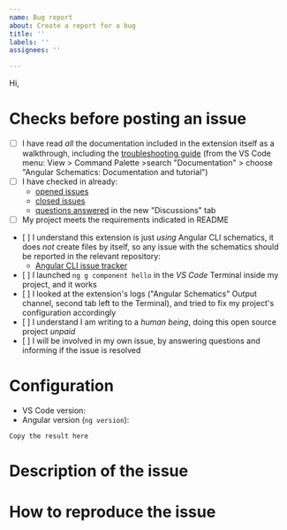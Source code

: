 ```yaml
---
name: Bug report
about: Create a report for a bug
title: ''
labels: ''
assignees: ''

---
```


<!-- Switch to the "Preview" tab to read the instructions more easily and be able to click on links directly -->

Hi,

# Checks before posting an issue

- [ ] I have read _all_ the documentation included in the extension itself as a walkthrough, including the [troubleshooting guide](https://github.com/cyrilletuzi/vscode-angular-schematics/blob/main/walkthroughs/troubleshooting.md) (from the VS Code menu: View > Command Palette >search "Documentation" > choose "Angular Schematics: Documentation and tutorial")
- [ ] I have checked in already:
  - [opened issues](https://github.com/cyrilletuzi/vscode-angular-schematics/issues)
  - [closed issues](https://github.com/cyrilletuzi/vscode-angular-schematics/issues?q=is%3Aissue+is%3Aclosed)
  - [questions answered](https://github.com/cyrilletuzi/vscode-angular-schematics/discussions/categories/q-a) in the new "Discussions" tab
- [ ] My project meets the requirements indicated in README
- [ ] I understand this extension is just *using* Angular CLI schematics, it does *not* create files by itself, so any issue with the schematics should be reported in the relevant repository:
  - [Angular CLI issue tracker](https://github.com/angular/angular-cli/issues)
- [ ] I launched `ng g component hello` in the *VS Code* Terminal inside my project, and it works
- [ ] I looked at the extension's logs ("Angular Schematics" Output channel, second tab left to the Terminal), and tried to fix my project's configuration accordingly
- [ ] I understand I am writing to a *human being*, doing this open source project *unpaid*
- [ ] I will be involved in my own issue, by answering questions and informing if the issue is resolved

<!-- Otherwise the issue will be closed. -->

# Configuration

- VS Code version: 
- Angular version (`ng version`):
```
Copy the result here
```

# Description of the issue

<!-- Be precise, a vague description will not allow to find the problem.. -->

# How to reproduce the issue

<!-- Most common scenarios have already been tested, so without reproduction steps I will not be able to help. -->

